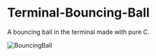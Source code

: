 # Terminal-Bouncing-Ball
A bouncing ball in the terminal made with pure C.

![BouncingBall](https://github.com/user-attachments/assets/14f8a55e-b875-402f-a2e2-5d52f27b1ab8)
